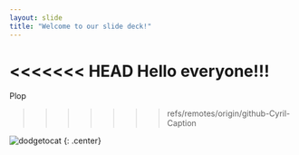 ```yaml
---
layout: slide
title: "Welcome to our slide deck!"
---
```


<<<<<<< HEAD
Hello everyone!!!
=======
Plop
>>>>>>> refs/remotes/origin/github-Cyril-Caption

![dodgetocat](https://octodex.github.com/images/dodgetocat_v2.png)
{: .center}
